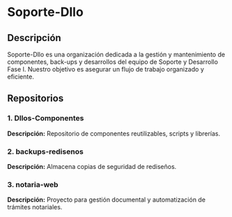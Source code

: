 # Soporte-Dllo

## Descripción

Soporte-Dllo es una organización dedicada a la gestión y mantenimiento de componentes, back-ups y desarrollos del equipo de Soporte y Desarrollo Fase I. Nuestro objetivo es asegurar un flujo de trabajo organizado y eficiente.

## Repositorios

### 1. Dllos-Componentes

**Descripción:** Repositorio de componentes reutilizables, scripts y librerías.

### 2. backups-redisenos

**Descripción:** Almacena copias de seguridad de rediseños.

### 3. notaria-web

**Descripción:** Proyecto para gestión documental y automatización de trámites notariales.
